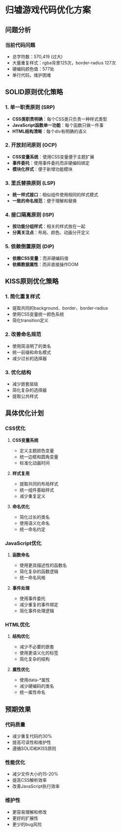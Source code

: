 # 归墟游戏代码优化方案

## 问题分析

### 当前代码问题
- 总字符数：570,419 (过大)
- 大量重复样式：rgba背景125次，border-radius 127次
- 硬编码颜色值：577处
- 单行代码，维护困难

## SOLID原则优化策略

### 1. 单一职责原则 (SRP)
- **CSS类职责明确**：每个CSS类只负责一种样式类型
- **JavaScript函数单一功能**：每个函数只做一件事
- **HTML结构清晰**：每个div有明确的语义

### 2. 开放封闭原则 (OCP)
- **CSS变量系统**：使用CSS变量便于主题扩展
- **事件委托**：使用事件委托而非硬编码绑定
- **模块化样式**：便于新增功能模块

### 3. 里氏替换原则 (LSP)
- **统一样式接口**：相似组件使用相同的样式模式
- **一致的命名规范**：便于理解和替换

### 4. 接口隔离原则 (ISP)
- **按功能分组样式**：相关的样式放在一起
- **分离关注点**：布局、颜色、动画分开定义

### 5. 依赖倒置原则 (DIP)
- **依赖CSS变量**：而非硬编码值
- **依赖数据属性**：而非直接操作DOM

## KISS原则优化策略

### 1. 简化重复样式
- 提取共同的background、border、border-radius
- 使用CSS变量统一颜色系统
- 简化transition定义

### 2. 改善命名规范
- 使用简洁明了的类名
- 统一前缀和命名模式
- 减少过长的选择器

### 3. 优化结构
- 减少嵌套层级
- 简化复杂的选择器
- 提取公共样式

## 具体优化计划

### CSS优化
1. **CSS变量系统**
   - 定义主题颜色变量
   - 统一边框和圆角变量
   - 标准化动画时间

2. **样式复用**
   - 提取共同的布局样式
   - 统一组件基础样式
   - 减少重复定义

3. **命名优化**
   - 简化过长的类名
   - 使用语义化命名
   - 统一命名约定

### JavaScript优化
1. **函数命名**
   - 使用更具描述性的函数名
   - 简化复杂的函数逻辑
   - 统一命名风格

2. **事件处理**
   - 使用事件委托
   - 减少重复的事件绑定
   - 简化事件处理逻辑

### HTML优化
1. **结构优化**
   - 减少不必要的嵌套
   - 使用更语义化的标签
   - 简化复杂的结构

2. **属性优化**
   - 使用data-*属性
   - 减少硬编码的类名
   - 统一属性命名

## 预期效果

### 代码质量
- 减少重复代码约30%
- 提高可读性和维护性
- 遵循SOLID和KISS原则

### 性能优化
- 减少文件大小约15-20%
- 提高CSS解析效率
- 改善JavaScript执行效率

### 维护性
- 更容易理解和修改
- 更好的扩展性
- 更少的bug风险